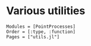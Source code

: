 # Various utilities

```@autodocs
Modules = [PointProcesses]
Order = [:type, :function]
Pages = ["utils.jl"]
```
